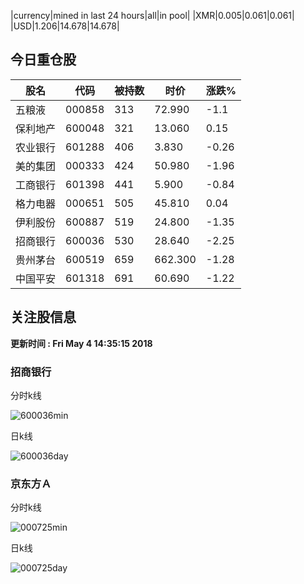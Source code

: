 |currency|mined in last 24 hours|all|in pool|
|XMR|0.005|0.061|0.061|
|USD|1.206|14.678|14.678|

## 今日重仓股 

|股名|代码|被持数|时价|涨跌%|
|---|---|---|---|---|
|五粮液|000858|313|72.990|-1.1|
|保利地产|600048|321|13.060|0.15|
|农业银行|601288|406|3.830|-0.26|
|美的集团|000333|424|50.980|-1.96|
|工商银行|601398|441|5.900|-0.84|
|格力电器|000651|505|45.810|0.04|
|伊利股份|600887|519|24.800|-1.35|
|招商银行|600036|530|28.640|-2.25|
|贵州茅台|600519|659|662.300|-1.28|
|中国平安|601318|691|60.690|-1.22|

## 关注股信息
**更新时间 : Fri May  4 14:35:15 2018**
### 招商银行 
分时k线

![600036min](http://image.sinajs.cn/newchart/min/n/sh600036.gif)

日k线

![600036day](http://image.sinajs.cn/newchart/daily/n/sh600036.gif)

### 京东方Ａ 
分时k线

![000725min](http://image.sinajs.cn/newchart/min/n/sz000725.gif)

日k线

![000725day](http://image.sinajs.cn/newchart/daily/n/sz000725.gif)

